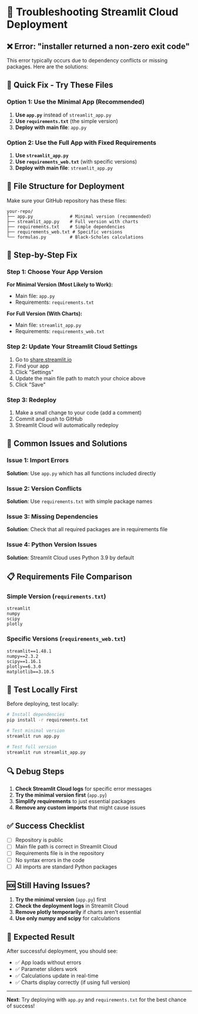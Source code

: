# 🔧 Troubleshooting Streamlit Cloud Deployment

## ❌ Error: "installer returned a non-zero exit code"

This error typically occurs due to dependency conflicts or missing packages. Here are the solutions:

## 🎯 Quick Fix - Try These Files

### Option 1: Use the Minimal App (Recommended)
1. **Use `app.py`** instead of `streamlit_app.py`
2. **Use `requirements.txt`** (the simple version)
3. **Deploy with main file**: `app.py`

### Option 2: Use the Full App with Fixed Requirements
1. **Use `streamlit_app.py`**
2. **Use `requirements_web.txt`** (with specific versions)
3. **Deploy with main file**: `streamlit_app.py`

## 📁 File Structure for Deployment

Make sure your GitHub repository has these files:

```
your-repo/
├── app.py              # Minimal version (recommended)
├── streamlit_app.py    # Full version with charts
├── requirements.txt    # Simple dependencies
├── requirements_web.txt # Specific versions
└── formulas.py         # Black-Scholes calculations
```

## 🔧 Step-by-Step Fix

### Step 1: Choose Your App Version

**For Minimal Version (Most Likely to Work):**
- Main file: `app.py`
- Requirements: `requirements.txt`

**For Full Version (With Charts):**
- Main file: `streamlit_app.py`
- Requirements: `requirements_web.txt`

### Step 2: Update Your Streamlit Cloud Settings

1. Go to [share.streamlit.io](https://share.streamlit.io)
2. Find your app
3. Click "Settings"
4. Update the main file path to match your choice above
5. Click "Save"

### Step 3: Redeploy

1. Make a small change to your code (add a comment)
2. Commit and push to GitHub
3. Streamlit Cloud will automatically redeploy

## 🐛 Common Issues and Solutions

### Issue 1: Import Errors
**Solution**: Use `app.py` which has all functions included directly

### Issue 2: Version Conflicts
**Solution**: Use `requirements.txt` with simple package names

### Issue 3: Missing Dependencies
**Solution**: Check that all required packages are in requirements file

### Issue 4: Python Version Issues
**Solution**: Streamlit Cloud uses Python 3.9 by default

## 📋 Requirements File Comparison

### Simple Version (`requirements.txt`)
```
streamlit
numpy
scipy
plotly
```

### Specific Versions (`requirements_web.txt`)
```
streamlit==1.48.1
numpy==2.3.2
scipy==1.16.1
plotly==6.3.0
matplotlib==3.10.5
```

## 🧪 Test Locally First

Before deploying, test locally:

```bash
# Install dependencies
pip install -r requirements.txt

# Test minimal version
streamlit run app.py

# Test full version
streamlit run streamlit_app.py
```

## 🔍 Debug Steps

1. **Check Streamlit Cloud logs** for specific error messages
2. **Try the minimal version first** (`app.py`)
3. **Simplify requirements** to just essential packages
4. **Remove any custom imports** that might cause issues

## ✅ Success Checklist

- [ ] Repository is public
- [ ] Main file path is correct in Streamlit Cloud
- [ ] Requirements file is in the repository
- [ ] No syntax errors in the code
- [ ] All imports are standard Python packages

## 🆘 Still Having Issues?

1. **Try the minimal version** (`app.py`) first
2. **Check the deployment logs** in Streamlit Cloud
3. **Remove plotly temporarily** if charts aren't essential
4. **Use only numpy and scipy** for calculations

## 🎉 Expected Result

After successful deployment, you should see:
- ✅ App loads without errors
- ✅ Parameter sliders work
- ✅ Calculations update in real-time
- ✅ Charts display correctly (if using full version)

---

**Next**: Try deploying with `app.py` and `requirements.txt` for the best chance of success! 